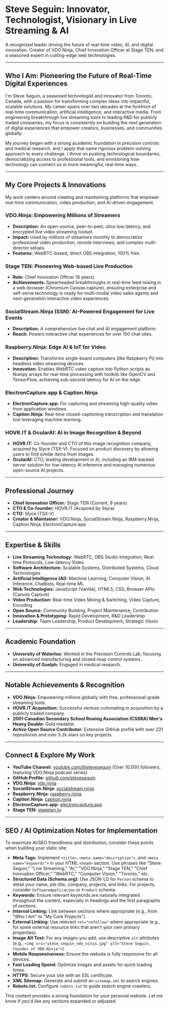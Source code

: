 # Steve Seguin: Innovator, Technologist, Visionary in Live Streaming & AI

A recognized leader driving the future of real-time video, AI, and digital innovation. Creator of VDO.Ninja, Chief Innovation Officer at Stage TEN, and a seasoned expert in cutting-edge web technologies.

---

## Who I Am: Pioneering the Future of Real-Time Digital Experiences

I'm Steve Seguin, a seasoned technologist and innovator from Toronto, Canada, with a passion for transforming complex ideas into impactful, scalable solutions. My career spans over two decades at the forefront of real-time communication, artificial intelligence, and interactive media. From engineering breakthrough live streaming tools to leading R&D for publicly traded companies, my focus is consistently on building the next generation of digital experiences that empower creators, businesses, and communities globally.

My journey began with a strong academic foundation in precision controls and medical research, and I apply that same rigorous problem-solving approach to every challenge. I thrive on pushing technological boundaries, democratizing access to professional tools, and envisioning how technology can connect us in more meaningful, real-time ways.

---

## My Core Projects & Innovations

My work centers around creating and maintaining platforms that empower real-time communication, video production, and AI-driven engagement.

### VDO.Ninja: Empowering Millions of Streamers
* **Description:** An open-source, peer-to-peer, ultra-low latency, and encrypted live video streaming toolset.
* **Impact:** Used by millions of streamers monthly to democratize professional video production, remote interviews, and complex multi-director setups.
* **Features:** WebRTC-based, direct OBS integration, 100% free.

### Stage TEN: Pioneering Web-based Live Production
* **Role:** Chief Innovation Officer (8 years).
* **Achievements:** Spearheaded breakthroughs in real-time feed mixing in a web-browser (Chromium Canvas capture), ensuring enterprise and self-serve technology is ready for multi-modal video sales agents and next-generation interactive video experiences.

### SocialStream.Ninja (SSN): AI-Powered Engagement for Live Events
* **Description:** A comprehensive live chat and AI engagement platform.
* **Reach:** Powers interactive chat experiences for over 150 chat sites.

### Raspberry.Ninja: Edge AI & IoT for Video
* **Description:** Transforms single-board computers (like Raspberry Pi) into headless video streaming devices.
* **Innovation:** Enables WebRTC video capture into Python scripts as Numpy arrays for real-time processing with toolkits like OpenCV and TensorFlow, achieving sub-second latency for AI on the edge.

### ElectronCapture.app & Caption.Ninja
* **ElectronCapture.app:** For capturing and streaming high-quality video from application windows.
* **Caption.Ninja:** Real-time closed-captioning transcription and translation tool leveraging machine learning.

### HOVR.IT & OcularAI: AI in Image Recognition & Beyond
* **HOVR.IT:** Co-founder and CTO of this image recognition company, acquired by Slyce (TSX-V). Focused on product discovery by allowing users to find similar items from images.
* **OcularAI:** CTO, leading development in AI, including an IBM-backed server solution for low-latency AI inference and managing numerous open-source AI projects.

---

## Professional Journey

* **Chief Innovation Officer:** Stage TEN (Current, 8 years)
* **CTO & Co-founder:** HOVR.IT (Acquired by Slyce)
* **CTO:** Slyce (TSX-V)
* **Creator & Maintainer:** VDO.Ninja, SocialStream.Ninja, Raspberry.Ninja, Caption.Ninja, ElectronCapture.app

---

## Expertise & Skills

* **Live Streaming Technology:** WebRTC, OBS Studio Integration, Real-time Protocols, Low-latency Video
* **Software Architecture:** Scalable Systems, Distributed Systems, Cloud Technologies
* **Artificial Intelligence (AI):** Machine Learning, Computer Vision, AI Inference, Chatbots, Real-time ML
* **Web Technologies:** JavaScript (Vanilla), HTML5, CSS, Browser APIs (Canvas Capture)
* **Video Production:** Real-time Video Mixing & Switching, Video Capture, Encoding
* **Open Source:** Community Building, Project Maintenance, Contribution
* **Innovation & Prototyping:** Rapid Development, R&D Leadership
* **Leadership:** Team Leadership, Product Development, Strategic Vision

---

## Academic Foundation

* **University of Waterloo:** Worked in the Precision Controls Lab, focusing on advanced manufacturing and closed-loop control systems.
* **University of Guelph:** Engaged in medical research.

---

## Notable Achievements & Recognition

* **VDO.Ninja:** Empowering millions globally with free, professional-grade streaming tools.
* **HOVR.IT Acquisition:** Successful venture culminating in acquisition by a publicly traded company.
* **2001 Canadian Secondary School Rowing Association (CSSRA) Men's Heavy Double:** Gold medalist.
* **Active Open Source Contributor:** Extensive GitHub profile with over 231 repositories and over 3.2k stars on key projects.

---

## Connect & Explore My Work

* **YouTube Channel:** [youtube.com/@steveseguin](https://www.youtube.com/c/SteveSeguin82) (Over 10,000 followers, featuring VDO.Ninja podcast series)
* **GitHub Profile:** [github.com/steveseguin](https://github.com/steveseguin)
* **VDO.Ninja:** [vdo.ninja](https://vdo.ninja)
* **SocialStream.Ninja:** [socialstream.ninja](https://socialstream.ninja)
* **Raspberry.Ninja:** [raspberry.ninja](https://raspberry.ninja)
* **Caption.Ninja:** [caption.ninja](https://caption.ninja)
* **ElectronCapture.app:** [electroncapture.app](https://electroncapture.app)
* **Stage TEN:** [stageten.tv](https://stageten.tv)

---

## SEO / AI Optimization Notes for Implementation

To maximize AI/SEO friendliness and distribution, consider these points when building your static site:

* **Meta Tags:** Implement `<title>`, `<meta name="description">`, and `<meta name="keywords">` in your HTML `<head>` section. Use phrases like "Steve Seguin," "Live Streaming," "AI," "VDO.Ninja," "Stage TEN," "Chief Innovation Officer," "WebRTC," "Computer Vision," "Toronto," etc.
* **Structured Data (Schema.org):** Use JSON-LD for `Person` schema to detail your name, job title, company, projects, and links. For projects, consider `SoftwareApplication` or `Product` schema.
* **Keywords:** Ensure relevant keywords are naturally integrated throughout the content, especially in headings and the first paragraphs of sections.
* **Internal Linking:** Link between sections where appropriate (e.g., from "Who I Am" to "My Core Projects").
* **External Linking:** Use relevant `rel="nofollow"` where appropriate (e.g., for some external resource links that aren't your own primary properties).
* **Image Alt Text:** For any images you add, use descriptive `alt` attributes (e.g., `<img src="steve_seguin_vdo_ninja.jpg" alt="Steve Seguin, founder of VDO.Ninja">`).
* **Mobile Responsiveness:** Ensure the website is fully responsive for all devices.
* **Fast Loading Speed:** Optimize images and assets for quick loading times.
* **HTTPS:** Secure your site with an SSL certificate.
* **XML Sitemap:** Generate and submit an `sitemap.xml` to search engines.
* **Robots.txt:** Configure `robots.txt` to guide search engine crawlers.

This content provides a strong foundation for your personal website. Let me know if you'd like any sections expanded or adjusted.
